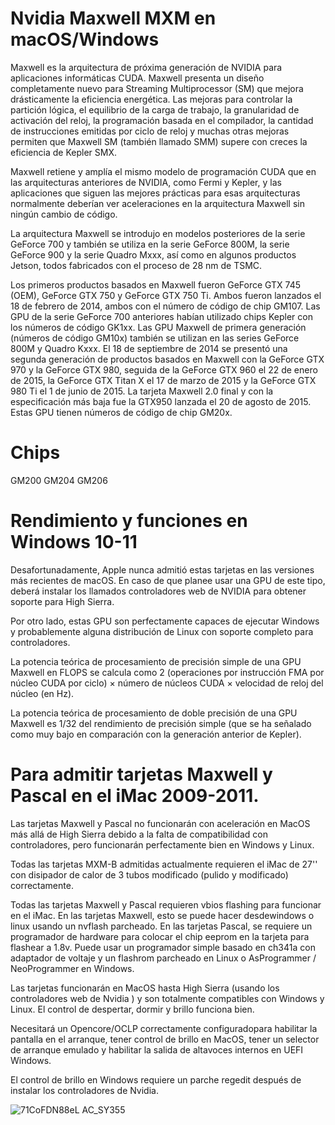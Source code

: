 # Nvidia Maxwell MXM en macOS/Windows
Maxwell es la arquitectura de próxima generación de NVIDIA para aplicaciones informáticas CUDA. Maxwell presenta un diseño completamente nuevo para Streaming Multiprocessor (SM) que mejora drásticamente la eficiencia energética. Las mejoras para controlar la partición lógica, el equilibrio de la carga de trabajo, la granularidad de activación del reloj, la programación basada en el compilador, la cantidad de instrucciones emitidas por ciclo de reloj y muchas otras mejoras permiten que Maxwell SM (también llamado SMM) supere con creces la eficiencia de Kepler SMX.

Maxwell retiene y amplía el mismo modelo de programación CUDA que en las arquitecturas anteriores de NVIDIA, como Fermi y Kepler, y las aplicaciones que siguen las mejores prácticas para esas arquitecturas normalmente deberían ver aceleraciones en la arquitectura Maxwell sin ningún cambio de código.

La arquitectura Maxwell se introdujo en modelos posteriores de la serie GeForce 700 y también se utiliza en la serie GeForce 800M, la serie GeForce 900 y la serie Quadro Mxxx, así como en algunos productos Jetson, todos fabricados con el proceso de 28 nm de TSMC.

Los primeros productos basados en Maxwell fueron GeForce GTX 745 (OEM), GeForce GTX 750 y GeForce GTX 750 Ti. Ambos fueron lanzados el 18 de febrero de 2014, ambos con el número de código de chip GM107. Las GPU de la serie GeForce 700 anteriores habían utilizado chips Kepler con los números de código GK1xx. Las GPU Maxwell de primera generación (números de código GM10x) también se utilizan en las series GeForce 800M y Quadro Kxxx. El 18 de septiembre de 2014 se presentó una segunda generación de productos basados en Maxwell con la GeForce GTX 970 y la GeForce GTX 980, seguida de la GeForce GTX 960 el 22 de enero de 2015, la GeForce GTX Titan X el 17 de marzo de 2015 y la GeForce GTX 980 Ti el 1 de junio de 2015. La tarjeta Maxwell 2.0 final y con la especificación más baja fue la GTX950 lanzada el 20 de agosto de 2015. Estas GPU tienen números de código de chip GM20x.

# Chips
GM200
GM204
GM206

# Rendimiento y funciones en Windows 10-11

Desafortunadamente, Apple nunca admitió estas tarjetas en las versiones más recientes de macOS. En caso de que planee usar una GPU de este tipo, deberá instalar los llamados controladores web de NVIDIA para obtener soporte para High Sierra.


Por otro lado, estas GPU son perfectamente capaces de ejecutar Windows y probablemente alguna distribución de Linux con soporte completo para controladores.

La potencia teórica de procesamiento de precisión simple de una GPU Maxwell en FLOPS se calcula como 2 (operaciones por instrucción FMA por núcleo CUDA por ciclo) × número de núcleos CUDA × velocidad de reloj del núcleo (en Hz).

La potencia teórica de procesamiento de doble precisión de una GPU Maxwell es 1/32 del rendimiento de precisión simple (que se ha señalado como muy bajo en comparación con la generación anterior de Kepler).


# Para admitir tarjetas Maxwell y Pascal en el iMac 2009-2011.

Las tarjetas Maxwell y Pascal no funcionarán con aceleración en MacOS más allá de High Sierra debido a la falta de compatibilidad con controladores, pero funcionarán perfectamente bien en Windows y Linux.

Todas las tarjetas MXM-B admitidas actualmente requieren el iMac de 27'' con disipador de calor de 3 tubos modificado (pulido y modificado) correctamente.


Todas las tarjetas Maxwell y Pascal requieren vbios flashing para funcionar en el iMac.
En las tarjetas Maxwell, esto se puede hacer desdewindows o linux usando un nvflash parcheado.
En las tarjetas Pascal, se requiere un programador de hardware para colocar el chip eeprom en la tarjeta para flashear a 1.8v. 
Puede usar un programador simple basado en ch341a con adaptador de voltaje y un flashrom parcheado en Linux o AsProgrammer / NeoProgrammer en Windows.

Las tarjetas funcionarán en MacOS hasta High Sierra (usando los controladores web de Nvidia ) y son totalmente compatibles con Windows y Linux. El control de despertar, dormir y brillo funciona bien.

Necesitará un Opencore/OCLP correctamente configuradopara habilitar la pantalla en el arranque, tener control de brillo en MacOS, tener un selector de arranque emulado y habilitar la salida de altavoces internos en UEFI Windows.

El control de brillo en Windows requiere un parche regedit después de instalar los controladores de Nvidia.


![71CoFDN88eL _AC_SY355_](https://github.com/AvieDv/Nvidia_Maxwell_vBios/assets/43917721/1d2bf947-cf86-4150-93c8-5fa216fdf575)

